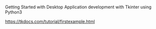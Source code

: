 Getting Started with Desktop Application development with Tkinter using Python3

https://tkdocs.com/tutorial/firstexample.html
